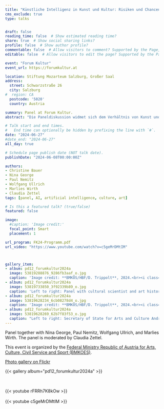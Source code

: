 ```yaml
---
title: "Künstliche Intelligenz in Kunst und Kultur: Risiken und Chancen"
cms_exclude: true
type: talks


draft: false
reading_time: false  # Show estimated reading time?
share: true  # Show social sharing links?
profile: false  # Show author profile?
commentable: false  # Allow visitors to comment? Supported by the Page, Post, and Docs content types.
editable: false  # Allow visitors to edit the page? Supported by the Page, Post, and Docs content types.

event: "Forum Kultur"
event_url: https://forumkultur.at

location: Stiftung Mozarteum Salzburg, Großer Saal
address:
  street: Schwarzstraße 26 
  city: Salzburg
#  region: CA
  postcode: '5020'
  country: Austria

summary: Panel at Forum Kultur.
abstract: "Die Paneldiskussion widmet sich dem Verhältnis von Kunst und Maschinen sowie den erwarteten bis vermeintlichen Auswirkungen auf Künstler:innen und den Kulturbetrieb – und das aus unterschiedlichen Disziplinen und Perspektiven. Welche Auswirkungen hat KI auf Kunstschaffende? Gefahr oder Chance für den Kunst- und Kulturbetrieb? Welche Instrumente und Regulierungsvorhaben greifen bereits und werden in Zukunft benötigt?"

# Talk start and end times.
#   End time can optionally be hidden by prefixing the line with `#`.
date: "2024-06-27"
#date_end: "2024-06-27"
all_day: true

# Schedule page publish date (NOT talk date).
publishDate: "2024-06-08T00:00:00Z"

authors:
- Christine Bauer
- Nina George
- Paul Nemitz
- Wolfgang Ullrich
- Marlies Wirth
- Claudia Zettel
tags: [panel, AI, artificial intelligence, culture, art]

# Is this a featured talk? (true/false)
featured: false

image:
  #caption: 'Image credit:'
  focal_point: Smart
  placement: 1

url_program: FK24-Programm.pdf
url_video: "https://www.youtube.com/watch?v=c5geMrDMtIM"



gallery_item:
- album: pd12_forumkultur2024a
  image: 53819288876_9286fb3aaf_o.jpg
  caption: 'Image credit: **BMKÖS/HBF/D. Trippolt**, 2024.<br><i class="fa-brands fa-creative-commons"></i><i class="fa-brands fa-creative-commons-by"></i><i class="fa-brands fa-creative-commons-nd"></i> [CC BY-ND 4.0](https://creativecommons.org/licenses/by-nd/4.0/)'
- album: pd12_forumkultur2024a
  image: 53819733850_3f92339b89_o.jpg
  caption: 'Left to right: Panel with cultural scientist and art historian Wolfgang Ullrich, writer Nina George, moderator Claudia Zettel, Paul Nemitz, European Commission, Marlies Wirth, MAK --Museum of Applied Arts Vienna and Christine Bauer, University of Salzburg. Image credit: **BMKÖS/HBF/D. Trippolt**, 2024.<br><i class="fa-brands fa-creative-commons"></i><i class="fa-brands fa-creative-commons-by"></i><i class="fa-brands fa-creative-commons-nd"></i> [CC BY-ND 4.0](https://creativecommons.org/licenses/by-nd/4.0/)'
- album: pd12_forumkultur2024a
  image: 53819628234_6cb08278d4_o.jpg
  caption: 'Image credit: **BMKÖS/HBF/D. Trippolt**, 2024.<br><i class="fa-brands fa-creative-commons"></i><i class="fa-brands fa-creative-commons-by"></i><i class="fa-brands fa-creative-commons-nd"></i> [CC BY-ND 4.0](https://creativecommons.org/licenses/by-nd/4.0/)'
- album: pd12_forumkultur2024a
  image: 53819628269_62b7f83f53_o.jpg
  caption: "Left to right: Secretary of State for Arts and Culture Andrea Mayer and Salzburg's Governor Wilfried Haslauer at the opening. Image credit: **BMKÖS/HBF/D. Trippolt**, 2024.<br><i class='fa-brands fa-creative-commons'></i><i class='fa-brands fa-creative-commons-by'></i><i class='fa-brands fa-creative-commons-nd'></i> [CC BY-ND 4.0](https://creativecommons.org/licenses/by-nd/4.0/)"
---
```


Panel together with Nina George, Paul Nemitz, Wolfgang Ullrich, and Marlies Wirth. The panel is moderated by Claudia Zettel.


This event is organized by the [Federal Ministry Republic of Austria for Arts, Culture, Civil Service and Sport (BMKOES)](https://www.bmkoes.gv.at/en.html).

[Photo gallery on Flickr](https://www.flickr.com/photos/bmkoes/albums/72177720318291806)

{{< gallery album="pd12_forumkultur2024a" >}}

<br><br>
{{< youtube rFRRh7K8kOw >}}
<br><br>
{{< youtube c5geMrDMtIM >}}